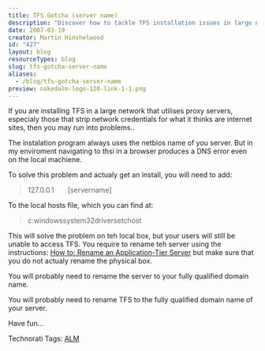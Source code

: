 ```yaml
---
title: TFS Gotcha (server name)
description: "Discover how to tackle TFS installation issues in large networks with proxy servers. Follow our guide to ensure smooth access and setup for your team!"
date: 2007-03-19
creator: Martin Hinshelwood
id: "427"
layout: blog
resourceTypes: blog
slug: tfs-gotcha-server-name
aliases:
  - /blog/tfs-gotcha-server-name
preview: nakedalm-logo-128-link-1-1.png
---
```


If you are installing TFS in a large network that utilises proxy servers, especialy those that strip network credentials for what it thinks are internet sites, then you may run into problems..

The instalation program always uses the netbios name of you server. But in my enviroment navigating to thsi in a browser produces a DNS error even on the local machiene.

To solve this problem and actualy get an install, you will need to add:

> 127.0.0.1       \[servername\]

To the local hosts file, which you can find at:

> c:windowssystem32driversetchost

This will solve the problem on teh local box, but your users will still be unable to access TFS. You require to rename teh server using the instructions: [How to: Rename an Application-Tier Server](<http://msdn2.microsoft.com/en-us/library/ms252469(VS.80).aspx> "Rename an Application-Tier Server") but make sure that you do not actualy rename the physical box.

You will probably need to rename the server to your fully qualified domain name.

You will probably need to rename TFS to the fully qualified domain name of your server.

Have fun...

Technorati Tags: [ALM](http://technorati.com/tags/ALM)
